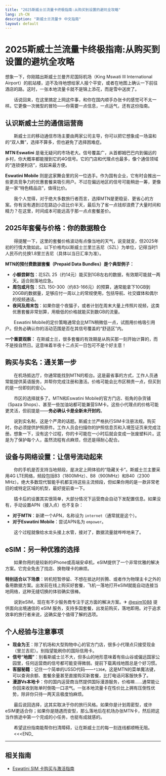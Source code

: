 ```yaml
---
title: "2025斯威士兰流量卡终极指南:从购买到设置的避坑全攻略"
lang: zh-CN
description: "斯威士兰流量卡 中文指南"
layout: default
---
```

# 2025斯威士兰流量卡终极指南:从购买到设置的避坑全攻略

想象一下，你刚踏出斯威士兰曼齐尼国际机场（King Mswati III International Airport）的航站楼，迫不及待地想给家人报个平安，或者在地图上确认一下前往酒店的路。这时，一张本地流量卡就不是锦上添花，而是雪中送炭了。

　　话说回来，在这里搞定上网这件事，和你在国内顺手办张卡的感觉可不太一样。它更像一次微型的冒险——你需要一点信息，一点运气，还有这份指南。

## 认识斯威士兰的通信运营商

　　斯威士兰的移动通信市场主要由两家公司主导，你可以把它想象成一场温和的“双人舞”，选择不算多，但也避免了选择困难症。

**MTN Eswatini** 是毫无疑问的市场老大。信号覆盖广，从首都姆巴巴内到偏远的乡村，你大概率都能搜到它的4G信号。它的门店和代理点也最多，像个通信领域的“连锁便利店”，找起来最方便。

**Eswatini Mobile** 则是这家舞会里的另一位选手。作为国有企业，它有时会推出一些更具竞争力的优惠套餐来吸引用户。不过在偏远地区的信号可能稍逊一筹，更像是一家“特色精品店”，值得比价。

　　我个人觉得，对于绝大多数旅行者而言，选择MTN是更稳妥、更省心的方案。你有没有遇到过在路边小店比价半天，最后为了省一点钱却浪费了大量时间和精力？在这里，时间成本可能远高于那一点点套餐差价。

## 2025年套餐与价格：你的数据粮仓

　　得提醒一下，这里的套餐价格波动有点像当地的天气，说变就变，但2025年初的行情大致如此。以下价格均以斯威士兰里兰吉尼（SZL）为单位，记得当时1人民币约兑换1.8里兰吉尼（具体以当日汇率为准）。

**MTN的预付费数据套餐（Prepaid Data Bundles）是个典型例子：**

*   **小额尝鲜包**：花SZL 25（约14元）能买到1GB左右的数据，有效期可能就一两天。适合刚落地应急。
*   **周包或月包**：SZL 150-300（约83-166元）的预算，通常能拿下10GB到20GB的数据量，足够应付一周以上的常规使用，包括导航、社交媒体和偶尔的视频通话。
*   **夜间及周末包**：如果你是个夜猫子，或者计划在周末大量上传照片视频，这类优惠套餐非常划算，用极低的价格就能买到数GB的流量。

　　Eswatini Mobile的定价策略通常会比MTN稍微低一点，试图用价格吸引用户。但务必确认你的活动范围是否在其信号覆盖的“舒适区”内。

**一个重要观察：** 在斯威士兰，很多套餐的有效期是从购买那一刻开始计算的，而不是按自然日。这意味着半夜十二点买一日包可不是个好主意！

## 购买与实名：通关第一步

　　在机场抵达厅，你通常能找到MTN的柜台。这是最省事的方式，工作人员通常能提供英语服务，并帮你完成注册和激活。价格可能会比市区稍贵一点，但买到的是一份即刻的安心。

　　市区的选择就多了。MTN和Eswatini Mobile的官方门店、街角的杂货铺（Spaza Shops）、甚至一些加油站都可能兼营SIM卡。这些小代理点的价格可能更灵活，但前提是——**务必确认卡是全新未开封的**。

　　说到实名制，这是个严肃的话题。斯威士兰严格执行SIM卡注册法规。购买时，你必须提供护照原件。工作人员会扫描你的护照信息页和入境签证页来完成注册。想象一下，没有这个过程，你的卡可能在一小时后就会变成一张废塑料片。这是为了保护每个人，虽然流程有点麻烦，但还是得耐心配合。

## 设备与网络设置：让信号流动起来

　　你的手机是否支持当地频段，是决定上网体验的“隐藏关卡”。斯威士兰主要采用4G LTE网络，频段包括B3（1800MHz）、B8（900MHz）和B40（2300 MHz）。绝大多数现代智能手机都支持这些主流频段，但如果你用的是一款非常老旧的或特定区域的机型，最好提前查一下。

　　插卡后的设置其实很简单，大部分情况下运营商会自动下发配置信息。如果没有，手动设置APN（接入点）也不复杂：

*   **对于MTN**：新建一个APN，名称设为 `internet`（通常就是这个）。
*   **对于Eswatini Mobile**：尝试APN名为 `empower`。

　　这个过程就像给水龙头接上水管，接对了，数据流量就哗哗地来了。

## eSIM：另一种优雅的选择

　　如果你用的是较新的iPhone或高端安卓机，eSIM提供了一个非常优雅的解决方案。它完全免去了找店、换物理卡的麻烦。

**特别适合以下场景**：转机短暂停留、不想在抵达时折腾、或者作为物理主卡之外的备用数据方案。出发前在线上购买好套餐，飞机一落地打开eSIM就能自动连接当地网络，这种无缝切换的体验确实很棒。

　　说到eSIM，现在有不少服务商专注于这方面的解决方案。✈ [@esim1088](https://t.me/s/esim1088) 提供面向出境通信的 eSIM 服务，支持多国套餐，出发前购买，落地即用。对于追求效率的旅行者来说，这确实是个值得了解的选项。

## 个人经验与注意事项

*   **现金为王**：除了机场和大型购物中心的官方门店，很多小代理点只接受现金（里兰吉尼）。别指望能刷你的国际信用卡。
*   **信号“地图”**：别看斯威士兰不大，但多山的地形意味着有些山谷或偏远国家公园里，任何运营商的信号都可能变得微弱。提前下载离线地图总是个好习惯。
*   **客服秘籍**：记住一个简单的USSD代码——`*136#`。这是MTN的菜单魔法键，可以查询余额、套餐余量甚至直接购买新套餐，比打电话问客服快多了。
*   **漫游Vs本地卡**：你的国内运营商当然提供国际漫游服务，价格嘛……通常能让你回来收到账单时倒吸一口凉气。一张本地流量卡在性价比上拥有压倒性优势，除非你只待一两天且极度怕麻烦。

　　最后说回选择，这其实取决于你的旅行风格。如果你是计划周密型，或许eSIM更适合你；如果你是随遇而安型，那么落地后在机场办张MTN卡，然后把这当作旅途中第一个完成的小任务，也挺有成就感的。

　　希望这份指南能帮你扫清障碍，让在斯威士兰的每一刻连线都顺畅无阻。
　　<<<END_

<!-- crosslink -->
---

## 相关指南

- [Eswatini SIM 卡购买与激活指南](https://faciylike.github.io/eswatini-sim-guides)
